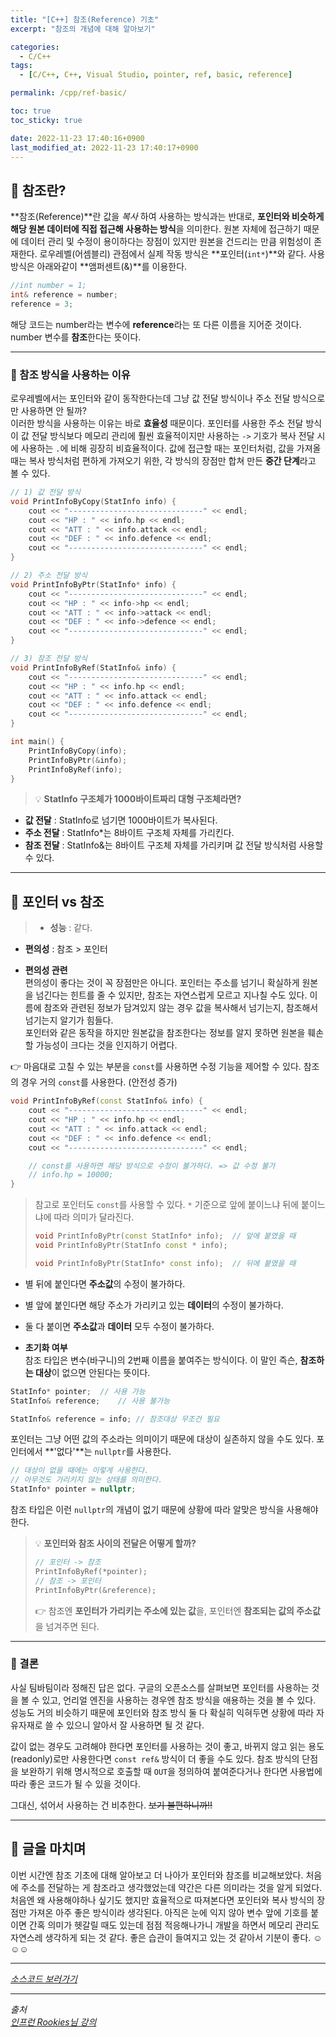 ```yaml
---
title: "[C++] 참조(Reference) 기초"
excerpt: "참조의 개념에 대해 알아보기"

categories:
  - C/C++
tags:
  - [C/C++, C++, Visual Studio, pointer, ref, basic, reference]

permalink: /cpp/ref-basic/

toc: true
toc_sticky: true

date: 2022-11-23 17:40:16+0900
last_modified_at: 2022-11-23 17:40:17+0900
---
```


## 👻 참조란?
**참조(Reference)**란 값을 _복사_ 하여 사용하는 방식과는 반대로, **포인터와 비슷하게 해당 원본 데이터에 직접 접근해 사용하는 방식**을 의미한다. 원본 자체에 접근하기 때문에 데이터 관리 및 수정이 용이하다는 장점이 있지만 원본을 건드리는 만큼 위험성이 존재한다. 로우레벨(어셈블리) 관점에서 실제 작동 방식은 **포인터(``` int* ```)**와 같다. 사용 방식은 아래와같이 **앰퍼센트(&)**를 이용한다.

```c++
//int number = 1;
int& reference = number;
reference = 3;
```

해당 코드는 number라는 변수에 **reference**라는 또 다른 이름을 지어준 것이다. number 변수를 **참조**한다는 뜻이다.

***

### 🌱 참조 방식을 사용하는 이유
로우레벨에서는 포인터와 같이 동작한다는데 그냥 값 전달 방식이나 주소 전달 방식으로만 사용하면 안 될까?   
이러한 방식을 사용하는 이유는 바로 **효율성** 때문이다. 포인터를 사용한 주소 전달 방식이 값 전달 방식보다 메모리 관리에 훨씬 효율적이지만 사용하는 ``` -> ``` 기호가 복사 전달 시에 사용하는 ``` . ```에 비해 굉장히 비효율적이다. 값에 접근할 때는 포인터처럼, 값을 가져올 때는 복사 방식처럼 편하게 가져오기 위한, 각 방식의 장점만 합쳐 만든 **중간 단계**라고 볼 수 있다.

```c++
// 1) 값 전달 방식
void PrintInfoByCopy(StatInfo info) {
	cout << "------------------------------" << endl;
	cout << "HP : " << info.hp << endl;
	cout << "ATT : " << info.attack << endl;
	cout << "DEF : " << info.defence << endl;
	cout << "------------------------------" << endl;
}

// 2) 주소 전달 방식
void PrintInfoByPtr(StatInfo* info) {
	cout << "------------------------------" << endl;
	cout << "HP : " << info->hp << endl;
	cout << "ATT : " << info->attack << endl;
	cout << "DEF : " << info->defence << endl;
	cout << "------------------------------" << endl;
}

// 3) 참조 전달 방식
void PrintInfoByRef(StatInfo& info) {
	cout << "------------------------------" << endl;
	cout << "HP : " << info.hp << endl;
	cout << "ATT : " << info.attack << endl;
	cout << "DEF : " << info.defence << endl;
	cout << "------------------------------" << endl;
}

int main() {
    PrintInfoByCopy(info);
    PrintInfoByPtr(&info);
    PrintInfoByRef(info);
}
```

> 💡 **StatInfo 구조체가 1000바이트짜리 대형 구조체라면?**   
- **값 전달** : StatInfo로 넘기면 1000바이트가 복사된다.
- **주소 전달** : StatInfo*는 8바이트 구조체 자체를 가리킨다.
- **참조 전달** : StatInfo&는 8바이트 구조체 자체를 가리키며 값 전달 방식처럼 사용할 수 있다.

***

## 👻 포인터 vs 참조
> - **성능** : 같다.
- **편의성** : 참조 > 포인터

- **편의성 관련**   
편의성이 좋다는 것이 꼭 장점만은 아니다. 포인터는 주소를 넘기니 확실하게 원본을 넘긴다는 힌트를 줄 수 있지만, 참조는 자연스럽게 모르고 지나칠 수도 있다. 이름에 참조와 관련된 정보가 담겨있지 않는 경우 값을 복사해서 넘기는지, 참조해서 넘기는지 알기가 힘들다.   
포인터와 같은 동작을 하지만 원본값을 참조한다는 정보를 알지 못하면 원본을 훼손할 가능성이 크다는 것을 인지하기 어렵다.

👉 마음대로 고칠 수 있는 부분을 ``` const ```를 사용하면 수정 기능을 제어할 수 있다. 참조의 경우 거의 ``` const ```를 사용한다. (안전성 증가)

```c++
void PrintInfoByRef(const StatInfo& info) {
	cout << "------------------------------" << endl;
	cout << "HP : " << info.hp << endl;
	cout << "ATT : " << info.attack << endl;
	cout << "DEF : " << info.defence << endl;
	cout << "------------------------------" << endl;

    // const를 사용하면 해당 방식으로 수정이 불가하다. => 값 수정 불가
    // info.hp = 10000;
}
```

> 참고로 포인터도 ``` const ```를 사용할 수 있다. ``` * ``` 기준으로 앞에 붙이느냐 뒤에 붙이느냐에 따라 의미가 달라진다.   
> ```c++
> void PrintInfoByPtr(const StatInfo* info);  // 앞에 붙였을 때
> void PrintInfoByPtr(StatInfo const * info);
> 
> void PrintInfoByPtr(StatInfo* const info);  // 뒤에 붙였을 때
> ``` 
- 별 뒤에 붙인다면 **주소값**의 수정이 불가하다.
- 별 앞에 붙인다면 해당 주소가 가리키고 있는 **데이터**의 수정이 불가하다.
- 둘 다 붙이면 **주소값**과 **데이터** 모두 수정이 불가하다.

- **초기화 여부**   
참조 타입은 변수(바구니)의 2번째 이름을 붙여주는 방식이다. 이 말인 즉슨, **참조하는 대상**이 없으면 안된다는 뜻이다.

```c++
StatInfo* pointer;  // 사용 가능
StatInfo& reference;    // 사용 불가능

StatInfo& reference = info; // 참조대상 무조건 필요
```

포인터는 그냥 어떤 값의 주소라는 의미이기 때문에 대상이 실존하지 않을 수도 있다. 포인터에서 **'없다'**는 ``` nullptr ```를 사용한다.

```c++
// 대상이 없을 때에는 이렇게 사용한다.
// 아무것도 가리키지 않는 상태를 의미한다.
StatInfo* pointer = nullptr;
```

참조 타입은 이런 ``` nullptr ```의 개념이 없기 때문에 상황에 따라 알맞은 방식을 사용해야한다.

> 💡 **포인터와 참조 사이의 전달은 어떻게 할까?**   
> ```c++
> // 포인터 -> 참조
> PrintInfoByRef(*pointer);
> // 참조 -> 포인터
> PrintInfoByPtr(&reference);
> ```
> 👉 참조엔 **포인터가 가리키는 주소에 있는 값**을, 포인터엔 **참조되는 값의 주소값**을 넘겨주면 된다.

***

### 🌱 결론
사실 팀바팀이라 정해진 답은 없다. 구글의 오픈소스를 살펴보면 포인터를 사용하는 것을 볼 수 있고, 언리얼 엔진을 사용하는 경우엔 참조 방식을 애용하는 것을 볼 수 있다. 성능도 거의 비슷하기 때문에 포인터와 참조 방식 둘 다 확실히 익혀두면 상황에 따라 자유자재로 쓸 수 있으니 알아서 잘 사용하면 될 것 같다.

값이 없는 경우도 고려해야 한다면 포인터를 사용하는 것이 좋고, 바뀌지 않고 읽는 용도(readonly)로만 사용한다면 ``` const ref& ``` 방식이 더 좋을 수도 있다. 참조 방식의 단점을 보완하기 위해 명시적으로 호출할 때 ``` OUT ```을 정의하여 붙여준다거나 한다면 사용법에 따라 좋은 코드가 될 수 있을 것이다.

그대신, 섞어서 사용하는 건 비추한다. ~~보기 불편하니까!!~~

***

## 👻 글을 마치며
이번 시간엔 참조 기초에 대해 알아보고 더 나아가 포인터와 참조를 비교해보았다. 처음에 주소를 전달하는 게 참조라고 생각했었는데 약간은 다른 의미라는 것을 알게 되었다. 처음엔 왜 사용해야하나 싶기도 했지만 효율적으로 따져본다면 포인터와 복사 방식의 장점만 가져온 아주 좋은 방식이라 생각된다. 아직은 눈에 익지 않아 변수 앞에 기호를 붙이면 간혹 의미가 헷갈릴 때도 있는데 점점 적응해나가니 개발을 하면서 메모리 관리도 자연스레 생각하게 되는 것 같다. 좋은 습관이 들여지고 있는 것 같아서 기분이 좋다. ☺☺☺

***

_[소스코드 보러가기](https://github.com/choi-dan-di/study_cpp/tree/main/pointer/ref-basic)_

***

_출처_   
_[인프런 Rookies님 강의](https://inf.run/bje8)_   